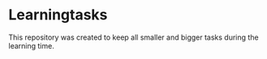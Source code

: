# Learningtasks

This repository was created to keep all smaller and bigger tasks during the learning time. 

